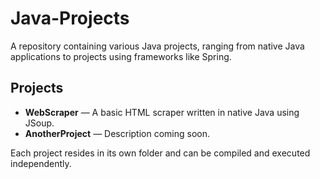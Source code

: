 # Java-Projects

A repository containing various Java projects, ranging from native Java applications to projects using frameworks like Spring.

## Projects

- **WebScraper** — A basic HTML scraper written in native Java using JSoup.
- **AnotherProject** — Description coming soon.

Each project resides in its own folder and can be compiled and executed independently.
